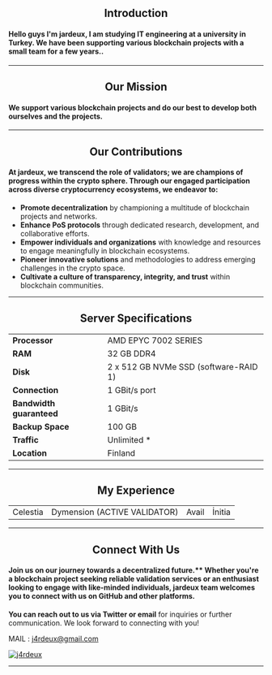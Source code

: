 <h2 align="center">Introduction</h1>
<h4 align="left">Hello guys I'm jardeux, I am studying IT engineering at a university in Turkey. We have been supporting various blockchain projects with a small team for a few years..</h4>

---

<h2 align="center">Our Mission</h1>
<h4 align="left">We support various blockchain projects and do our best to develop both ourselves and the projects.</h4>

---
<h2 align="center">Our Contributions</h2>
<h4 align="left"> At jardeux, we transcend the role of validators; we are champions of progress within the crypto sphere. Through our engaged participation across diverse cryptocurrency ecosystems, we endeavor to:</h4>
<ul>
  <li><strong>Promote decentralization</strong> by championing a multitude of blockchain projects and networks.</li>
  <li><strong>Enhance PoS protocols</strong> through dedicated research, development, and collaborative efforts.</li>
  <li><strong>Empower individuals and organizations</strong> with knowledge and resources to engage meaningfully in blockchain ecosystems.</li>
  <li><strong>Pioneer innovative solutions</strong> and methodologies to address emerging challenges in the crypto space.</li>
  <li><strong>Cultivate a culture of transparency, integrity, and trust</strong> within blockchain communities.</li>
</ul>

---

<h2 align="center">Server Specifications</h2>
<table align="center">
  <tr>
    <td><strong>Processor</strong></td>
    <td>AMD EPYC 7002 SERIES</td>
  </tr>
  <tr>
    <td><strong>RAM</strong></td>
    <td>32 GB DDR4</td>
  </tr>
  <tr>
    <td><strong>Disk</strong></td>
    <td>2 x 512 GB NVMe SSD (software-RAID 1)</td>
  </tr>
  <tr>
    <td><strong>Connection</strong></td>
    <td>1 GBit/s port</td>
  </tr>
  <tr>
    <td><strong>Bandwidth guaranteed</strong></td>
    <td>1 GBit/s</td>
  </tr>
  <tr>
    <td><strong>Backup Space</strong></td>
    <td>100 GB</td>
  </tr>
  <tr>
    <td><strong>Traffic</strong></td>
    <td>Unlimited *</td>
  </tr>
  <tr>
    <td><strong>Location</strong></td>
    <td>Finland</td>
  </tr>
</table>

---

<h2 align="center">My Experience</h3>
<table style="width: 100%;">
  <tr>
    <td>Celestia</td>
    <td>Dymension (ACTIVE VALIDATOR)</td>
    <td>Avail</td>
    <td>İnitia</td>
  </tr>
</table>



---
<h2 align="center">Connect With Us</h2>
<h4 align="left">Join us on our journey towards a decentralized future.** Whether you're a blockchain project seeking reliable validation services or an enthusiast looking to engage with like-minded individuals, jardeux team welcomes you to connect with us on GitHub and other platforms.</h4>

**You can reach out to us via Twitter or email** for inquiries or further communication. We look forward to connecting with you! 

MAIL : j4rdeux@gmail.com




<p align="left"> <a href="https://twitter.com/j4rdeux" target="blank"><img src="https://img.shields.io/twitter/follow/j4rdeux?logo=twitter&style=for-the-badge" alt="j4rdeux" /></a> </p>

---





